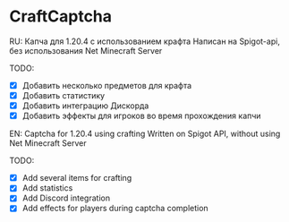 # CraftCaptcha
RU: 
Капча для 1.20.4 с использованием крафта 
Написан на Spigot-api, без использования Net Minecraft Server

TODO:
- [x] Добавить несколько предметов для крафта
- [x] Добавить статистику
- [x] Добавить интеграцию Дискорда
- [x] Добавить эффекты для игроков во время прохождения капчи

EN: 
Captchа for 1.20.4 using crafting
Written on Spigot API, without using Net Minecraft Server

TODO:
- [x] Add several items for crafting
- [x] Add statistics
- [x] Add Discord integration
- [x] Add effects for players during captcha completion
